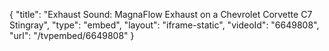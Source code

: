 {
    "title": "Exhaust Sound: MagnaFlow Exhaust on a Chevrolet Corvette C7 Stingray",
    "type": "embed",
    "layout": "iframe-static",
    "videoId": "6649808",
    "url": "\/tvpembed\/6649808"
}